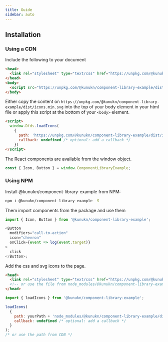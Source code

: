```yaml
---
title: Guide
sidebar: auto
---
```


## Installation

### Using a CDN

Include the following to your document

```html
<head>
  <link rel="stylesheet" type="text/css" href="https://unpkg.com/@kunukn/component-library-example/dist/ComponentLibraryExample.css">
</head>
<body>
  <script src="https://unpkg.com/@kunukn/component-library-example/dist/ComponentLibraryExample.js"></script>
</body>
```

Either copy the content on `https://unpkg.com/@kunukn/component-library-example/dist/icons.min.svg` into the top of your body element in your html file or apply this script at the bottom of your `<body>` element.

```html
<script>
  window.Dfds.loadIcons( 
    {
      path: 'https://unpkg.com/@kunukn/component-library-example/dist/icons.min.svg', 
      callback: undefined /* optional: add a callback */
    })
</script>
```

The React components are available from the window object.

```js
const { Icon, Button } = window.ComponentLibraryExample;
```

### Using NPM

Install @kunukn/component-library-example from NPM:

```bash
npm i @kunukn/component-library-example -S
```

Them import components from the package and use them

```js
import { Icon, Button } from '@kunukn/component-library-example';

<Button
  modifiers="call-to-action"
  icon="chevron"
  onClick={event => log(event.target)}
>
  click
</Button>;
```

Add the css and svg icons to the page.

```html
<head>
  <link rel="stylesheet" type="text/css" href="https://unpkg.com/@kunukn/component-library-example/dist/ComponentLibraryExample.css">
  <!-- or use the file from node_modules/@kunukn/component-library-example folder -->
</head>
```

```js
import { loadIcons } from '@kunukn/component-library-example';

loadIcons(
  {
    path: yourPath + 'node_modules/@kunukn/component-library-example/dist/icons.min.svg',
    callback: undefined /* optional: add a callback */
  }
);
/* or use the path from CDN */
```
